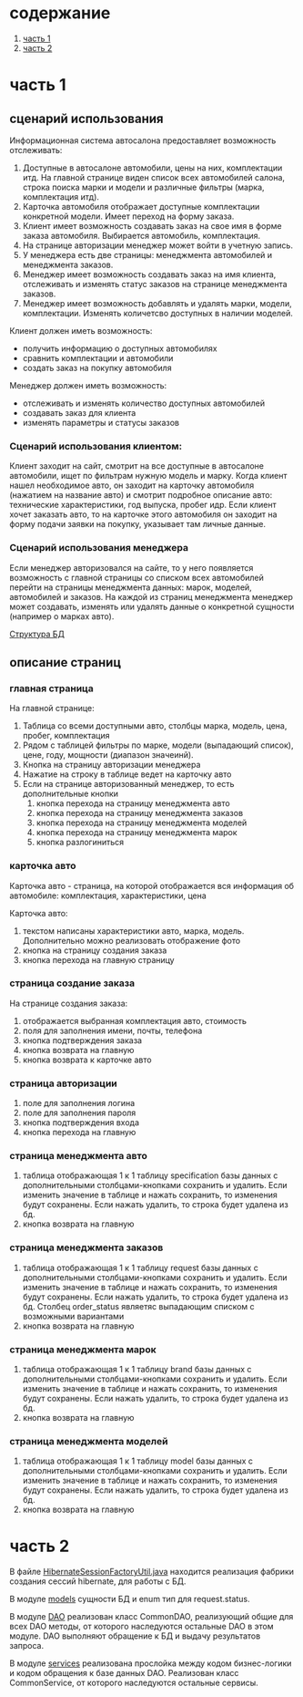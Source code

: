 # содержание
1) [часть 1](#часть-1)
2) [часть 2](#часть-2)


# часть 1
## сценарий использования

Информационная система автосалона предоставляет возможность отслеживать:
1) Доступные в автосалоне автомобили, цены на них, комплектации итд.
На главной странице виден список всех автомобилей салона, строка поиска марки и модели и различные фильтры (марка, комплектация итд).
2) Карточка автомобиля отображает доступные комплектации конкретной модели. Имеет переход на форму заказа.
3) Клиент имеет возможность создавать заказ на свое имя в форме заказа автомобиля. Выбирается автомобиль, комплектация.
4) На странице авторизации менеджер может войти в учетную запись.
5) У менеджера  есть две страницы: менеджмента автомобилей и менеджмента заказов.
6) Менеджер имеет возможность создавать заказ на имя клиента, отслеживать и изменять статус заказов на странице менеджмента заказов.
7) Менеджер имеет возможность добавлять и удалять марки, модели, комплектации. Изменять количетсво доступных в наличии моделей.

Клиент должен иметь возможность:
- получить информацию о доступных автомобилях
- сравнить комплектации и автомобили
- создать заказ на покупку автомобиля

Менеджер должен иметь возможность:
- отслеживать и изменять количество доступных автомобилей
- создавать заказ для клиента
- изменять параметры и статусы заказов

### Сценарий использования клиентом:

Клиент заходит на сайт, смотрит на все доступные в автосалоне автомобили, ищет по фильтрам нужную модель и марку.
Когда клиент нашел необходимое авто, он заходит на карточку автомобиля (нажатием на название авто) и смотрит подробное описание авто: технические характеристики, год выпуска, пробег идр.
Если клиент хочет заказать авто, то на карточке этого автомобиля он заходит на форму подачи заявки на покупку, указывает там личные данные.

### Сценарий использования менеджера

Если менеджер авторизовался на сайте, то у него появляется возможность с главной страницы со списком всех автомобилей перейти на страницы менеджмента данных: марок,  моделей, автомобилей и заказов.
На каждой из страниц менеджмента менеджер может создавать, изменять или удалять данные о конкретной сущности (например о марках авто).

<!-- [Структура веб страниц](pages.png) -->

[Структура БД](db.png)

## описание страниц

### главная страница

На главной странице:
1) Таблица со всеми доступными авто, столбцы марка, модель, цена, пробег, комплектация
2) Рядом с таблицей фильтры по марке, модели (выпадающий список), цене, году, мощности (диапазон значеинй). 
3) Кнопка на страницу авторизации менеджера
4) Нажатие на строку в таблице ведет на карточку авто
5) Если на странице авторизованный менеджер, то есть дополнительные кнопки
    1) кнопка перехода на страницу менеджмента авто
    2) кнопка перехода на страницу менеджмента заказов
    3) кнопка перехода на страницу менеджмента моделей
    4) кнопка перехода на страницу менеджмента марок
    5) кнопка разлогиниться


### карточка авто

Карточка авто - страница, на которой отображается вся информация об автомобиле: комплектация, характеристики, цена

Карточка авто:
1) текстом написаны характеристики авто, марка, модель. Дополнительно можно реализовать отображение фото
2) кнопка на страницу создания заказа
3) кнопка перехода на главную страницу


### страница создание заказа

На странице создания заказа:
1) отображается выбранная комплектация авто, стоимость
2) поля для заполнения имени, почты, телефона
3) кнопка подтверждения заказа
4) кнопка возврата на главную
5) кнопка возврата к карточке авто


### страница авторизации

1) поле для заполнения логина
2) поле для заполнения пароля
3) кнопка подтверждения входа
4) кнопка перехода на главную


### страница менеджмента авто

1) таблица отображающая 1 к 1 таблицу specification базы данных с дополнительными столбцами-кнопками сохранить и удалить. Если изменить значение в таблице и нажать сохранить, то изменения будут сохранены. Если нажать удалить, то строка будет удалена из бд.
2) кнопка возврата на главную


### страница менеджмента заказов

1) таблица отображающая 1 к 1 таблицу request базы данных с дополнительными столбцами-кнопками сохранить и удалить. Если изменить значение в таблице и нажать сохранить, то изменения будут сохранены. Если нажать удалить, то строка будет удалена из бд. Столбец order_status являетяс выпадающим списком с возможными вариантами
2) кнопка возврата на главную

### страница менеджмента марок

1) таблица отображающая 1 к 1 таблицу brand базы данных с дополнительными столбцами-кнопками сохранить и удалить. Если изменить значение в таблице и нажать сохранить, то изменения будут сохранены. Если нажать удалить, то строка будет удалена из бд.
2) кнопка возврата на главную

### страница менеджмента моделей

1) таблица отображающая 1 к 1 таблицу model базы данных с дополнительными столбцами-кнопками сохранить и удалить. Если изменить значение в таблице и нажать сохранить, то изменения будут сохранены. Если нажать удалить, то строка будет удалена из бд.
2) кнопка возврата на главную



# часть 2

В файле [HibernateSessionFactoryUtil.java](../src/main/java/com/dealership/utils/HibernateSessionFactoryUtil.java) находится реализация фабрики создания сессий hibernate, для работы с БД.

В модуле [models](../src/main/java/com/dealership/models) сущности БД и enum тип для request.status.

В модуле [DAO](../src/main/java/com/dealership/DAO) реализован класс CommonDAO, реализующий общие для всех DAO методы, от которого наследуются остальные DAO в этом модуле. DAO выполняют обращение к БД и выдачу результатов запроса.

В модуле [services](../src/main/java/com/dealership/services) реализована прослойка между кодом бизнес-логики и кодом обращения к базе данных DAO. Реализован класс CommonService, от которого наследуются остальные сервисы.

